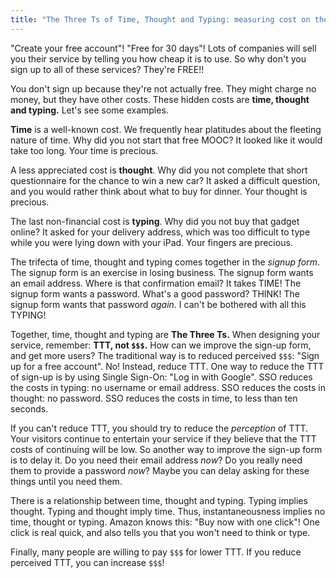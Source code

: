 ```yaml
---
title: "The Three Ts of Time, Thought and Typing: measuring cost on the web"
---
```


"Create your free account"!
"Free for 30 days"!
Lots of companies will sell you their service
by telling you how cheap it is to use.
So why don't you sign up to all of these services?
They're FREE!!

You don't sign up because they're not actually free.
They might charge no money, but they have other costs.
These hidden costs are **time, thought and typing.**
Let's see some examples.

**Time** is a well-known cost.
We frequently hear platitudes about the fleeting nature of time.
Why did you not start that free MOOC?
It looked like it would take too long.
Your time is precious.

A less appreciated cost is **thought**.
Why did you not complete that short questionnaire for the chance to win a new car?
It asked a difficult question,
and you would rather think about what to buy for dinner.
Your thought is precious.

The last non-financial cost is **typing**.
Why did you not buy that gadget online?
It asked for your delivery address,
which was too difficult to type while you were lying down with your iPad.
Your fingers are precious.

The trifecta of time, thought and typing comes together
in the _signup form_.
The signup form is an exercise in losing business.
The signup form wants an email address.
Where is that confirmation email? It takes TIME!
The signup form wants a password.
What's a good password? THINK!
The signup form wants that password _again_.
I can't be bothered with all this TYPING!

Together, time, thought and typing are **The Three Ts.**
When designing your service,
remember: **TTT, not `$$$`.**
How can we improve the sign-up form, and get more users?
The traditional way is to reduced perceived `$$$`: "Sign up for a free account".
No!
Instead, reduce TTT.
One way to reduce the TTT of sign-up is by using Single Sign-On: "Log in with Google".
SSO reduces the costs in typing: no username or email address.
SSO reduces the costs in thought: no password.
SSO reduces the costs in time, to less than ten seconds.

If you can't reduce TTT,
you should try to reduce the _perception_ of TTT.
Your visitors continue to entertain your service
if they believe that the TTT costs of continuing will be low.
So another way to improve the sign-up form
is to delay it.
Do you need their email address _now_?
Do you really need them to provide a password _now_?
Maybe you can delay asking for these things
until you need them.

There is a relationship between time, thought and typing.
Typing implies thought.
Typing and thought imply time.
Thus, instantaneousness implies no time, thought or typing.
Amazon knows this: "Buy now with one click"!
One click is real quick,
and also tells you that you won't need to think or type.

Finally, many people are willing to pay `$$$` for lower TTT.
If you reduce perceived TTT, you can increase `$$$`!
